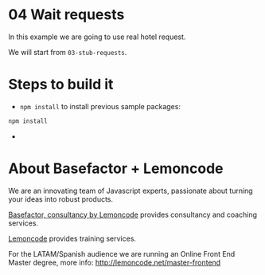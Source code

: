 # 04 Wait requests

In this example we are going to use real hotel request.

We will start from `03-stub-requests`.

# Steps to build it

- `npm install` to install previous sample packages:

```bash
npm install
```

-

# About Basefactor + Lemoncode

We are an innovating team of Javascript experts, passionate about turning your ideas into robust products.

[Basefactor, consultancy by Lemoncode](http://www.basefactor.com) provides consultancy and coaching services.

[Lemoncode](http://lemoncode.net/services/en/#en-home) provides training services.

For the LATAM/Spanish audience we are running an Online Front End Master degree, more info: http://lemoncode.net/master-frontend
